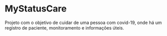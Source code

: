 # MyStatusCare
Projeto com o objetivo de cuidar de uma pessoa com covid-19, onde há um registro de paciente, monitoramento e informações úteis. 
